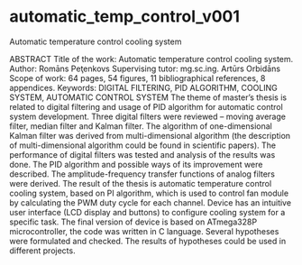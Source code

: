 # automatic_temp_control_v001
Automatic temperature control cooling system

ABSTRACT
Title of the work: Automatic temperature control cooling system.
Author: Romāns Peţenkovs
Supervising tutor: mg.sc.ing. Artūrs Orbidāns
Scope of work: 64 pages, 54 figures, 11 bibliographical references, 8 appendices.
Keywords: DIGITAL FILTERING, PID ALGORITHM, COOLING SYSTEM, AUTOMATIC CONTROL SYSTEM
The theme of master’s thesis is related to digital filtering and usage of PID algorithm for automatic control system development. Three digital filters were reviewed – moving average filter, median filter and Kalman filter. The algorithm of one-dimensional Kalman filter was derived from multi-dimensional algorithm (the description of multi-dimensional algorithm could be found in scientific papers). The performance of digital filters was tested and analysis of the results was done. The PID algorithm and possible ways of its improvement were described. The amplitude-frequency transfer functions of analog filters were derived.
The result of the thesis is automatic temperature control cooling system, based on PI algorithm, which is used to control fan module by calculating the PWM duty cycle for each channel. Device has an intuitive user interface (LCD display and buttons) to configure cooling system for a specific task. The final version of device is based on ATmega328P microcontroller, the code was written in C language.
Several hypotheses were formulated and checked. The results of hypotheses could be used in different projects.
